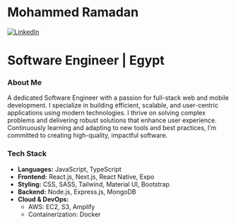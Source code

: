 # Mohammed Ramadan
[![LinkedIn](https://img.shields.io/badge/LinkedIn-Connect-blue)](https://www.linkedin.com/in/mohammed-ramadan-1374771b7)

# Software Engineer | Egypt

### About Me

A dedicated Software Engineer with a passion for full-stack web and mobile development. I specialize in building efficient, scalable, and user-centric applications using modern technologies. I thrive on solving complex problems and delivering robust solutions that enhance user experience. Continuously learning and adapting to new tools and best practices, I’m committed to creating high-quality, impactful software.

### Tech Stack

- **Languages:** JavaScript, TypeScript
- **Frontend:** React.js, Next.js, React Native, Expo
- **Styling:** CSS, SASS, Tailwind, Material UI, Bootstrap
- **Backend:** Node.js, Express.js, MongoDB
- **Cloud & DevOps:**
  - AWS: EC2, S3, Amplify
  - Containerization: Docker
